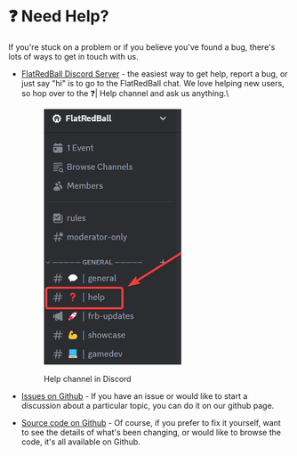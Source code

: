 # ❓ Need Help?

If you're stuck on a problem or if you believe you've found a bug, there's lots of ways to get in touch with us.

*   [FlatRedBall Discord Server](https://discord.gg/dg7WsFv) - the easiest way to get help, report a bug, or just say "hi" is to go to the FlatRedBall chat. We love helping new users, so hop over to the ❓| Help channel and ask us anything.\


    <figure><img src=".gitbook/assets/image (2).png" alt=""><figcaption><p>Help channel in Discord</p></figcaption></figure>
* [Issues on Github](https://github.com/vchelaru/flatredball/issues) - If you have an issue or would like to start a discussion about a particular topic, you can do it on our github page.
* [Source code on Github](https://github.com/vchelaru/flatredball) - Of course, if you prefer to fix it yourself, want to see the details of what's been changing, or would like to browse the code, it's all available on Github.
